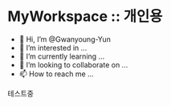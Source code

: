 # MyWorkspace :: 개인용

- 👋 Hi, I’m @Gwanyoung-Yun
- 👀 I’m interested in ...
- 🌱 I’m currently learning ...
- 💞️ I’m looking to collaborate on ...
- 📫 How to reach me ...

<!---
Gwanyoung-Yun/Gwanyoung-Yun is a ✨ special ✨ repository because its `README.md` (this file) appears on your GitHub profile.
You can click the Preview link to take a look at your changes.
--->

테스트중
